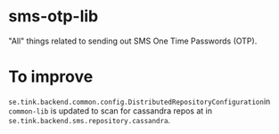 sms-otp-lib
==================

"All" things related to sending out SMS One Time Passwords (OTP).  

To improve
==================

`se.tink.backend.common.config.DistributedRepositoryConfiguration`in `common-lib` 
is updated to scan for cassandra repos at in `se.tink.backend.sms.repository.cassandra`.
